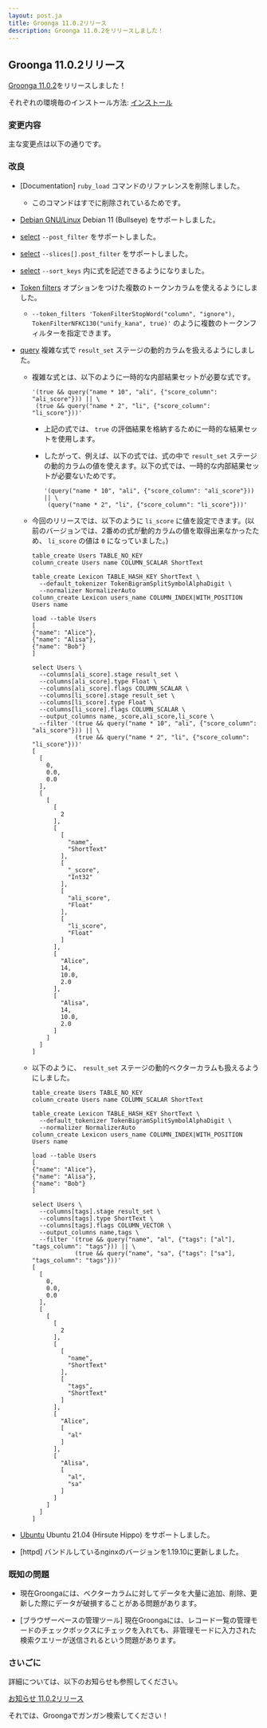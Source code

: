 ```yaml
---
layout: post.ja
title: Groonga 11.0.2リリース
description: Groonga 11.0.2をリリースしました！
---
```


## Groonga 11.0.2リリース

[Groonga 11.0.2](/ja/docs/news.html#release-11-0-2)をリリースしました！

それぞれの環境毎のインストール方法: [インストール](/ja/docs/install.html)

### 変更内容

主な変更点は以下の通りです。

### 改良

  * [Documentation] ``ruby_load`` コマンドのリファレンスを削除しました。

    * このコマンドはすでに削除されているためです。

  * [Debian GNU/Linux](/ja/docs/install/debian.html) Debian 11 (Bullseye) をサポートしました。

  * [select](/ja/docs/reference/commands/select.html) ``--post_filter`` をサポートしました。

  * [select](/ja/docs/reference/commands/select.html) ``--slices[].post_filter`` をサポートしました。

  * [select](/ja/docs/reference/commands/select.html) ``--sort_keys`` 内に式を記述できるようになりました。

  * [Token filters](/ja/docs/reference/token_filters.html) オプションをつけた複数のトークンカラムを使えるようにしました。

    * ``--token_filters 'TokenFilterStopWord("column", "ignore"), TokenFilterNFKC130("unify_kana", true)'`` のように複数のトークンフィルターを指定できます。

  * [query](/ja/docs/reference/functions/query.html) 複雑な式で ``result_set`` ステージの動的カラムを扱えるようにしました。

    * 複雑な式とは、以下のように一時的な内部結果セットが必要な式です。

      ```
      '(true && query("name * 10", "ali", {"score_column": "ali_score"})) || \
       (true && query("name * 2", "li", {"score_column": "li_score"}))'
      ```

      * 上記の式では、 ``true`` の評価結果を格納するために一時的な結果セットを使用します。
      * したがって、例えば、以下の式では、式の中で ``result_set`` ステージの動的カラムの値を使えます。以下の式では、一時的な内部結果セットが必要ないためです。

        ```
        '(query("name * 10", "ali", {"score_column": "ali_score"})) || \
         (query("name * 2", "li", {"score_column": "li_score"}))'
        ```

    * 今回のリリースでは、以下のように ``li_score`` に値を設定できます。(以前のバージョンでは、2番めの式が動的カラムの値を取得出来なかったため、 ``li_score`` の値は ``0`` になっていました。)

      ```
      table_create Users TABLE_NO_KEY
      column_create Users name COLUMN_SCALAR ShortText

      table_create Lexicon TABLE_HASH_KEY ShortText \
        --default_tokenizer TokenBigramSplitSymbolAlphaDigit \
        --normalizer NormalizerAuto
      column_create Lexicon users_name COLUMN_INDEX|WITH_POSITION Users name

      load --table Users
      [
      {"name": "Alice"},
      {"name": "Alisa"},
      {"name": "Bob"}
      ]

      select Users \
        --columns[ali_score].stage result_set \
        --columns[ali_score].type Float \
        --columns[ali_score].flags COLUMN_SCALAR \
        --columns[li_score].stage result_set \
        --columns[li_score].type Float \
        --columns[li_score].flags COLUMN_SCALAR \
        --output_columns name,_score,ali_score,li_score \
        --filter '(true && query("name * 10", "ali", {"score_column": "ali_score"})) || \
                  (true && query("name * 2", "li", {"score_column": "li_score"}))'
      [
        [
          0,
          0.0,
          0.0
        ],
        [
          [
            [
              2
            ],
            [
              [
                "name",
                "ShortText"
              ],
              [
                "_score",
                "Int32"
              ],
              [
                "ali_score",
                "Float"
              ],
              [
                "li_score",
                "Float"
              ]
            ],
            [
              "Alice",
              14,
              10.0,
              2.0
            ],
            [
              "Alisa",
              14,
              10.0,
              2.0
            ]
          ]
        ]
      ]
      ```

    * 以下のように、 ``result_set`` ステージの動的ベクターカラムも扱えるようにしました。

      ```
      table_create Users TABLE_NO_KEY
      column_create Users name COLUMN_SCALAR ShortText

      table_create Lexicon TABLE_HASH_KEY ShortText \
        --default_tokenizer TokenBigramSplitSymbolAlphaDigit \
        --normalizer NormalizerAuto
      column_create Lexicon users_name COLUMN_INDEX|WITH_POSITION Users name

      load --table Users
      [
      {"name": "Alice"},
      {"name": "Alisa"},
      {"name": "Bob"}
      ]

      select Users \
        --columns[tags].stage result_set \
        --columns[tags].type ShortText \
        --columns[tags].flags COLUMN_VECTOR \
        --output_columns name,tags \
        --filter '(true && query("name", "al", {"tags": ["al"], "tags_column": "tags"})) || \
                  (true && query("name", "sa", {"tags": ["sa"], "tags_column": "tags"}))'
      [
        [
          0,
          0.0,
          0.0
        ],
        [
          [
            [
              2
            ],
            [
              [
                "name",
                "ShortText"
              ],
              [
                "tags",
                "ShortText"
              ]
            ],
            [
              "Alice",
              [
                "al"
              ]
            ],
            [
              "Alisa",
              [
                "al",
                "sa"
              ]
            ]
          ]
        ]
      ]
      ```

  * [Ubuntu](/ja/docs/install/ubuntu.html) Ubuntu 21.04 (Hirsute Hippo) をサポートしました。

  * [httpd] バンドルしているnginxのバージョンを1.19.10に更新しました。

### 既知の問題

* 現在Groongaには、ベクターカラムに対してデータを大量に追加、削除、更新した際にデータが破損することがある問題があります。

* [ブラウザーベースの管理ツール] 現在Groongaには、レコード一覧の管理モードのチェックボックスにチェックを入れても、非管理モードに入力された検索クエリーが送信されるという問題があります。

### さいごに

詳細については、以下のお知らせも参照してください。

[お知らせ 11.0.2リリース](/ja/docs/news.html#release-11-0-2)

それでは、Groongaでガンガン検索してください！
